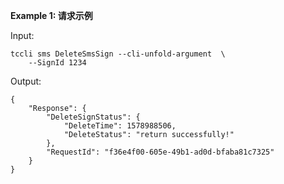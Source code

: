 **Example 1: 请求示例**



Input: 

```
tccli sms DeleteSmsSign --cli-unfold-argument  \
    --SignId 1234
```

Output: 
```
{
    "Response": {
        "DeleteSignStatus": {
            "DeleteTime": 1578988506,
            "DeleteStatus": "return successfully!"
        },
        "RequestId": "f36e4f00-605e-49b1-ad0d-bfaba81c7325"
    }
}
```

